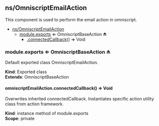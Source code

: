 ## ns/OmniscriptEmailAction
This component is used to perform the email action in omniscript.


* [ns/OmniscriptEmailAction](#markdown-header-nsomniscriptemailaction)
    * [module.exports](#markdown-header-moduleexports-omniscriptbaseaction) ⇐ OmniscriptBaseAction ⏏
        * [.connectedCallback()](#markdown-header-omniscriptemailactionconnectedcallback-void) ⇒ Void

### module.exports ⇐ OmniscriptBaseAction ⏏
Default exported class OmniscriptEmailAction.

**Kind**: Exported class  
**Extends**: OmniscriptBaseAction  
#### omniscriptEmailAction.connectedCallback() ⇒ Void
Overwrites inherited connectedCallback. Instantiates specific action utility class from action
             framework.

**Kind**: instance method of module.exports  
**Scope**: private  
